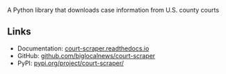 A Python library that downloads case information from U.S. county courts

## Links

- Documentation: [court-scraper.readthedocs.io](https://court-scraper.readthedocs.io/en/latest/)
- GitHub: [github.com/biglocalnews/court-scraper](https://github.com/biglocalnews/court-scraper)
- PyPI: [pypi.org/project/court-scraper/](https://pypi.org/project/court-scraper/)

